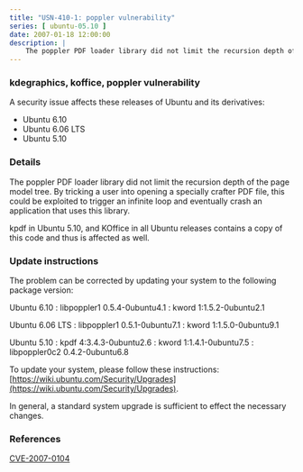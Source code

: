 ```yaml
---
title: "USN-410-1: poppler vulnerability"
series: [ ubuntu-05.10 ]
date: 2007-01-18 12:00:00
description: |
    The poppler PDF loader library did not limit the recursion depth of the page model tree. By tricking a user into opening a specially crafter PDF file, this could be exploited to trigger an infinite loop and eventually crash an application that uses this library.
--- 
```

 
### kdegraphics, koffice, poppler vulnerability

A security issue affects these releases of Ubuntu and its derivatives:

* Ubuntu 6.10
* Ubuntu 6.06 LTS
* Ubuntu 5.10

### Details

The poppler PDF loader library did not limit the recursion depth of the page model tree. By tricking a user into opening a specially crafter PDF file, this could be exploited to trigger an infinite loop and eventually crash an application that uses this library.

kpdf in Ubuntu 5.10, and KOffice in all Ubuntu releases contains a copy of this code and thus is affected as well.

### Update instructions

The problem can be corrected by updating your system to the following package version:

Ubuntu 6.10
 : libpoppler1 <span>0.5.4-0ubuntu4.1</span>
 : kword <span>1:1.5.2-0ubuntu2.1</span>

Ubuntu 6.06 LTS
 : libpoppler1 <span>0.5.1-0ubuntu7.1</span>
 : kword <span>1:1.5.0-0ubuntu9.1</span>

Ubuntu 5.10
 : kpdf <span>4:3.4.3-0ubuntu2.6</span>
 : kword <span>1:1.4.1-0ubuntu7.5</span>
 : libpoppler0c2 <span>0.4.2-0ubuntu6.8</span>

To update your system, please follow these instructions: [https://wiki.ubuntu.com/Security/Upgrades](https://wiki.ubuntu.com/Security/Upgrades).

In general, a standard system upgrade is sufficient to effect the necessary changes.

### References

 [CVE-2007-0104](http://people.ubuntu.com/~ubuntu-security/cve/CVE-2007-0104)
 
